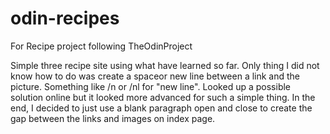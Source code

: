 # odin-recipes
For Recipe project following TheOdinProject

Simple three recipe site using what have learned so far.
Only thing I did not know how to do was create a spaceor new line between a link and the picture.
Something like /n or /nl for "new line".
Looked up a possible solution online but it looked more advanced for such a simple thing.
In the end, I decided to just use a blank paragraph open and close to create the gap between
the links and images on index page.